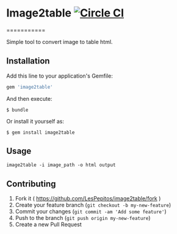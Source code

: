 # Image2table [![Circle CI](https://circleci.com/gh/LesPepitos/image2table.svg?style=svg)](https://circleci.com/gh/LesPepitos/image2table)

===========

Simple tool to convert image to table html.


## Installation

Add this line to your application's Gemfile:

```ruby
gem 'image2table'
```

And then execute:

    $ bundle

Or install it yourself as:

    $ gem install image2table

## Usage

```
image2table -i image_path -o html output
```


## Contributing

1. Fork it ( https://github.com/LesPepitos/image2table/fork )
2. Create your feature branch (`git checkout -b my-new-feature`)
3. Commit your changes (`git commit -am 'Add some feature'`)
4. Push to the branch (`git push origin my-new-feature`)
5. Create a new Pull Request
